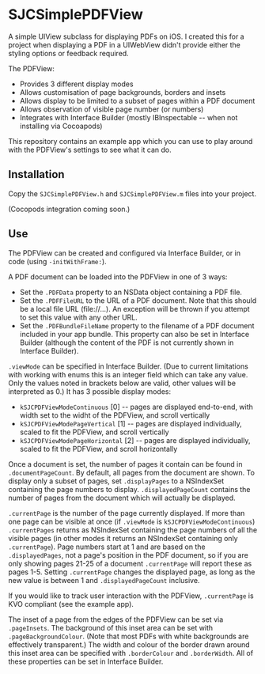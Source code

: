 # SJCSimplePDFView
A simple UIView subclass for displaying PDFs on iOS. I created this for a project when displaying a PDF in a UIWebView didn't provide either the styling options or feedback required.

The PDFView:

* Provides 3 different display modes
* Allows customisation of page backgrounds, borders and insets
* Allows display to be limited to a subset of pages within a PDF document
* Allows observation of visible page number (or numbers)
* Integrates with Interface Builder (mostly IBInspectable -- when not installing via Cocoapods)

This repository contains an example app which you can use to play around with the PDFView's settings to see what it can do.

Installation
------------

Copy the `SJCSimplePDFView.h` and `SJCSimplePDFView.m` files into your project.

(Cocopods integration coming soon.)

Use
---

The PDFView can be created and configured via Interface Builder, or in code (using `-initWithFrame:`).

A PDF document can be loaded into the PDFView in one of 3 ways:

* Set the `.PDFData` property to an NSData object containing a PDF file.
* Set the `.PDFFileURL` to the URL of a PDF document. Note that this should be a local file URL (file://...). An exception will be thrown if you attempt to set this value with any other URL.
* Set the `.PDFBundleFileName` property to the filename of a PDF document included in your app bundle. This property can also be set in Interface Builder (although the content of the PDF is not currently shown in Interface Builder).

`.viewMode` can be specified in Interface Builder. (Due to current limitations with working with enums this is an integer field which can take any value. Only the values noted in brackets below are valid, other values will be interpreted as 0.) It has 3 possible display modes:
* `kSJCPDFViewModeContinuous` [0] -- pages are displayed end-to-end, with width set to the widht of the PDFView, and scroll vertically
* `kSJCPDFViewModePageVertical` [1] -- pages are displayed individually, scaled to fit the PDFView, and scroll vertically
* `kSJCPDFViewModePageHorizontal` [2] -- pages are displayed individually, scaled to fit the PDFView, and scroll horizontally

Once a document is set, the number of pages it contain can be found in `.documentPageCount`. By default, all pages from the document are shown. To display only a subset of pages, set `.displayPages` to a NSIndexSet containing the page numbers to display. `.displayedPageCount` contains the number of pages from the document which will actually be displayed.

`.currentPage` is the number of the page currently displayed. If more than one page can be visible at once (if `.viewMode` is `kSJCPDFViewModeContinuous`) `.currentPages` returns as NSIndexSet containing the page numbers of all the visible pages (in other modes it returns an NSIndexSet containing only `.currentPage`). Page numbers start at 1 and are based on the `.displayedPages`, not a page's position in the PDF document, so if you are only showing pages 21-25 of a document `.currentPage` will report these as pages 1-5. Setting `.currentPage` changes the displayed page, as long as the new value is between 1 and `.displayedPageCount` inclusive.

If you would like to track user interaction with the PDFView, `.currentPage` is KVO compliant (see the example app).

The inset of a page from the edges of the PDFView can be set via `.pageInsets`. The background of this inset area can be set with `.pageBackgroundColour`. (Note that most PDFs with white backgrounds are effectively transparent.) The width and colour of the border drawn around this inset area can be specified with `.borderColour` and `.borderWidth`. All of these properties can be set in Interface Builder.

